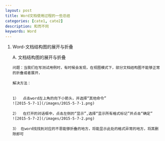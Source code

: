 ```yaml
---
layout: post
title: Word文档使用过程的一些总结
categories: [cate1, cate2]
description: 和而不同
keywords: Word
---
```



1. 	Word-文档结构图的展开与折叠


    A.	文档结构图的展开与折叠


        问题：当我们在写测试用例时，有时候会发现，在视图模式下，部分文档结构图不能够正常的折叠或者展开，
        
		解决方法：


        1）	点击word左上角的向下小箭头，并选择“其他命令”
        ![2015-5-7-1](/images/2015-5-7-1.png)
 
        2）	在打开的对话框中，点击左侧的“显示”,选择“显示所有格式标记”并点击“确定”
        ![2015-5-7-2](/images/2015-5-7-2.png)
 
        3） 在word找找到对应的不恩能够折叠的地方，将能显示此处的格式异常的地方，将其删除即可

